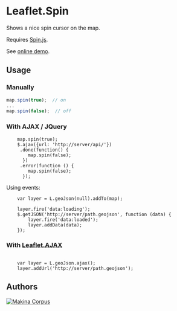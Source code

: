 Leaflet.Spin
============

Shows a nice spin cursor on the map.

Requires [Spin.js](http://fgnass.github.com/spin.js/).

See [online demo](http://makinacorpus.github.io/Leaflet.Spin/).


Usage
-----


### Manually

```javascript
map.spin(true);  // on
...
map.spin(false);  // off
```

### With AJAX / JQuery

```
    map.spin(true);
    $.ajax({url: 'http://server/api/'})
     .done(function() {
        map.spin(false);
      })
     .error(function () {
        map.spin(false);
      });

```


Using events:

```
    var layer = L.geoJson(null).addTo(map);
    
    layer.fire('data:loading');
    $.getJSON('http://server/path.geojson', function (data) {
        layer.fire('data:loaded');
        layer.addData(data);
    });

```

### With [Leaflet.AJAX](https://github.com/calvinmetcalf/leaflet-ajax/)

```

    var layer = L.geoJson.ajax();
    layer.addUrl('http://server/path.geojson');

```


Authors
-------

[![Makina Corpus](http://depot.makina-corpus.org/public/logo.gif)](http://makinacorpus.com)
